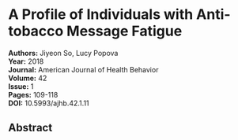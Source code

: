 # A Profile of Individuals with Anti-tobacco Message Fatigue

**Authors:** Jiyeon So, Lucy Popova  
**Year:** 2018  
**Journal:** American Journal of Health Behavior  
**Volume:** 42  
**Issue:** 1  
**Pages:** 109-118  
**DOI:** 10.5993/ajhb.42.1.11  

## Abstract


